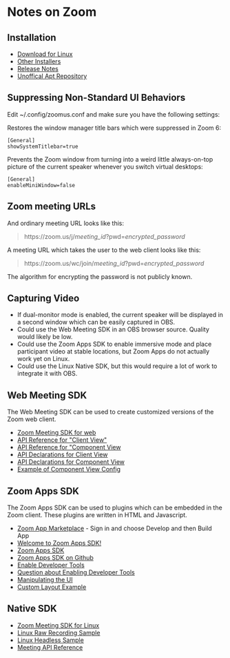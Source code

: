 # Notes on Zoom

## Installation

* [Download for Linux](https://zoom.us/download?os=linux)
* [Other Installers](https://support.zoom.com/hc/ru/article?id=zm_kb&sysparm_article=KB0060410)
* [Release Notes](https://support.zoom.com/hc/ru/article?id=zm_kb&sysparm_article=KB0061222)
* [Unoffical Apt Repository](https://www.matthewthom.as/mirrors/#zoom)

## Suppressing Non-Standard UI Behaviors

Edit ~/.config/zoomus.conf and make sure you have the following settings:

Restores the window manager title bars which were suppressed in Zoom 6:

    [General]
    showSystemTitlebar=true

Prevents the Zoom window from turning into a weird little always-on-top picture
of the current speaker whenever you switch virtual desktops:

    [General]
    enableMiniWindow=false

## Zoom meeting URLs

And ordinary meeting URL looks like this:

> https<span>://</span>zoom.us/j/*meeting\_id*?pwd=*encrypted\_password*

A meeting URL which takes the user to the web client looks like this:

> https<span>://</span>zoom.us/wc/join/*meeting\_id*?pwd=*encrypted\_password*

The algorithm for encrypting the password is not publicly known.

## Capturing Video

* If dual-monitor mode is enabled, the current speaker will be displayed in a second window which can be easily captured in OBS.
* Could use the Web Meeting SDK in an OBS browser source. Quality would likely be low.
* Could use the Zoom Apps SDK to enable immersive mode and place participant video at stable locations, but Zoom Apps do not actually work yet on Linux.
* Could use the Linux Native SDK, but this would require a lot of work to integrate it with OBS.

## Web Meeting SDK

The Web Meeting SDK can be used to create customized versions of the Zoom web client.

* [Zoom Meeting SDK for web](https://developers.zoom.us/docs/meeting-sdk/web/)
* [API Reference for "Client View"](https://marketplacefront.zoom.us/sdk/meeting/web/index.html)
* [API Reference for "Component View](https://marketplacefront.zoom.us/sdk/meeting/web/components/index.html)
* [API Declarations for Client View](https://github.com/zoom/meetingsdk-web/blob/master/index.d.ts)
* [API Declarations for Component View](https://github.com/zoom/meetingsdk-web/blob/master/embedded.d.ts)
* [Example of Component View Config](https://stackoverflow.com/questions/76831074/how-to-implement-multiple-spotlighting-using-the-zoom-web-sdk-in-component-view)

## Zoom Apps SDK

The Zoom Apps SDK can be used to plugins which can be embedded in the Zoom client. These
plugins are written in HTML and Javascript.

* [Zoom App Marketplace](https://marketplace.zoom.us/) - Sign in and choose Develop and then Build App
* [Welcome to Zoom Apps SDK!](https://devforum.zoom.us/t/welcome-to-zoom-apps-sdk/70841)
* [Zoom Apps SDK](https://appssdk.zoom.us/classes/ZoomSdk.ZoomSdk.html)
* [Zoom Apps SDK on Github](https://github.com/zoom/appssdk)
* [Enable Developer Tools](https://developers.zoom.us/docs/zoom-apps/create/)
* [Question about Enabling Developer Tools](https://devforum.zoom.us/t/enabling-developer-tools-in-linux/97819)
* [Manipulating the UI](https://developers.zoom.us/docs/zoom-apps/guides/layers-manipulating-ui/)
* [Custom Layout Example](https://github.com/zoom/zoomapps-customlayout-js)

## Native SDK

* [Zoom Meeting SDK for Linux](https://developers.zoom.us/docs/meeting-sdk/linux/)
* [Linux Raw Recording Sample](https://github.com/zoom/meetingsdk-linux-raw-recording-sample)
* [Linux Headless Sample](https://github.com/zoom/meetingsdk-headless-linux-sample)
* [Meeting API Reference](https://marketplacefront.zoom.us/sdk/meeting/linux/index.html)
